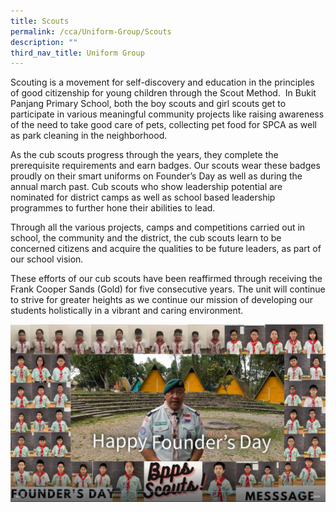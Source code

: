 ```yaml
---
title: Scouts
permalink: /cca/Uniform-Group/Scouts
description: ""
third_nav_title: Uniform Group
---
```

Scouting is a movement for self-discovery and education in the principles of good citizenship for young children through the Scout Method.  In Bukit Panjang Primary School, both the boy scouts and girl scouts get to participate in various meaningful community projects like raising awareness of the need to take good care of pets, collecting pet food for SPCA as well as park cleaning in the neighborhood.

As the cub scouts progress through the years, they complete the prerequisite requirements and earn badges. Our scouts wear these badges proudly on their smart uniforms on Founder’s Day as well as during the annual march past. Cub scouts who show leadership potential are nominated for district camps as well as school based leadership programmes to further hone their abilities to lead.

Through all the various projects, camps and competitions carried out in school, the community and the district, the cub scouts learn to be concerned citizens and acquire the qualities to be future leaders, as part of our school vision.

These efforts of our cub scouts have been reaffirmed through receiving the Frank Cooper Sands (Gold) for five consecutive years. The unit will continue to strive for greater heights as we continue our mission of developing our students holistically in a vibrant and caring environment.

![](/images/Screenshot%20of%20cub%20scouts%20Founders%20Day.jpg)